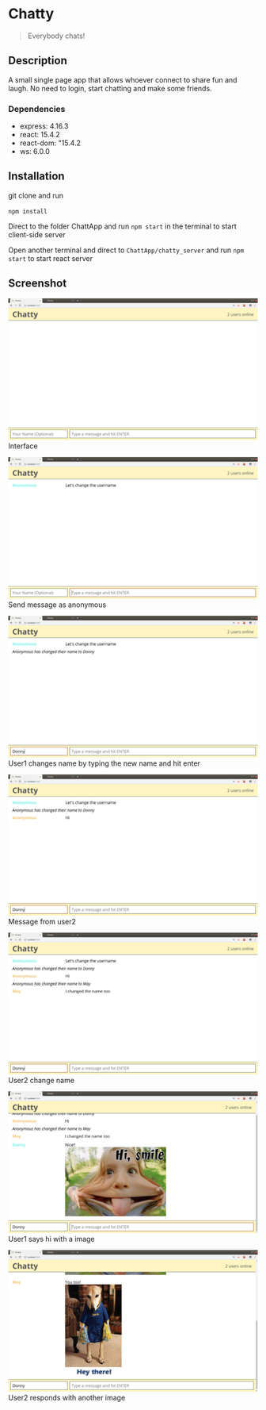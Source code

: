 # Chatty

> Everybody chats!

## Description

A small single page app that allows whoever connect to share fun and laugh. No need to login, start chatting and make some friends.

### Dependencies
* express: 4.16.3
* react: 15.4.2
* react-dom: "15.4.2
* ws: 6.0.0

## Installation

git clone and run
 
` npm install `

Direct to the folder ChattApp and run `npm start` in the terminal to start client-side server

Open another terminal and direct to `ChattApp/chatty_server` and run `npm start` to start react server 

## Screenshot
![interface](https://raw.githubusercontent.com/donny1103/ChattyApp/master/build/images/interface.png) Interface

![message](https://raw.githubusercontent.com/donny1103/ChattyApp/master/build/images/1stmess.png) Send message as anonymous 

![change name](https://raw.githubusercontent.com/donny1103/ChattyApp/master/build/images/client1changename.png) User1 changes name by typing the new name and hit enter

![user2](https://raw.githubusercontent.com/donny1103/ChattyApp/master/build/images/client2.png) Message from user2

![change name user2](https://raw.githubusercontent.com/donny1103/ChattyApp/master/build/images/client2changename.png) User2 change name

![user1 image](https://raw.githubusercontent.com/donny1103/ChattyApp/master/build/images/client1img.png) User1 says hi with a image

![user2 image](https://raw.githubusercontent.com/donny1103/ChattyApp/master/build/images/client2img.png) User2 responds with another image
